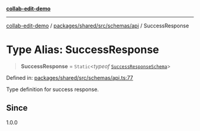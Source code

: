 [**collab-edit-demo**](../../../../../../README.md)

***

[collab-edit-demo](../../../../../../README.md) / [packages/shared/src/schemas/api](../README.md) / SuccessResponse

# Type Alias: SuccessResponse

> **SuccessResponse** = `Static`\<*typeof* [`SuccessResponseSchema`](../variables/SuccessResponseSchema.md)\>

Defined in: [packages/shared/src/schemas/api.ts:77](https://github.com/austyle-io/pub-sub-demo/blob/00b2f1e9b947d5e964db5c3be9502513c4374263/packages/shared/src/schemas/api.ts#L77)

Type definition for success response.

## Since

1.0.0
